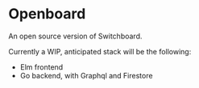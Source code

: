 # Openboard

An open source version of Switchboard.

Currently a WIP, anticipated stack will be the following:
- Elm frontend
- Go backend, with Graphql and Firestore 